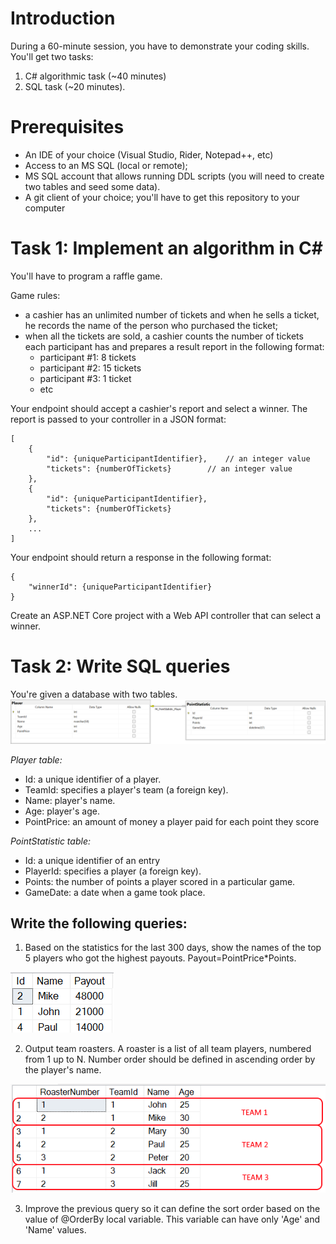 # Introduction
During a 60-minute session, you have to demonstrate your coding skills.
You'll get two tasks:
1. C# algorithmic task (~40 minutes)
2. SQL task (~20 minutes).

# Prerequisites
- An IDE of your choice (Visual Studio, Rider, Notepad++, etc)
- Access to an MS SQL (local or remote); 
- MS SQL account that allows running DDL scripts (you will need to create two tables and seed some data).
- A git client of your choice; you'll have to get this repository to your computer


# Task 1: Implement an algorithm in C#
You'll have to program a raffle game.

Game rules:
- a cashier has an unlimited number of tickets and when he sells a ticket, he records the name of the person who purchased the ticket; 
- when all the tickets are sold, a cashier counts the number of tickets each participant has and prepares a result report in the following format:
  - participant #1: 8 tickets
  - participant #2: 15 tickets
  - participant #3: 1 ticket
  - etc


Your endpoint should accept a cashier's report and select a winner.
The report is passed to your controller in a JSON format:
```json5
[
    {
        "id": {uniqueParticipantIdentifier},   	// an integer value
        "tickets": {numberOfTickets}		// an integer value
    },
    {
        "id": {uniqueParticipantIdentifier},
        "tickets": {numberOfTickets}
    },
	...
]
```

Your endpoint should return a response in the following format:

```json5
{
	"winnerId": {uniqueParticipantIdentifier}
}
```

Create an ASP.NET Core project with a Web API controller that can select a winner.

# Task 2: Write SQL queries
You're given a database with two tables.
![DB Schema](DB_schema.png)

_Player table:_
- Id: a unique identifier of a player.
- TeamId: specifies a player's team (a foreign key).
- Name: player's name.
- Age: player's age.
- PointPrice: an amount of money a player paid for each point they score

_PointStatistic table:_
- Id: a unique identifier of an entry
- PlayerId: specifies a player (a foreign key).
- Points: the number of points a player scored in a particular game.
- GameDate: a date when a game took place.

## Write the following queries:
1. Based on the statistics for the last 300 days, show the names of the top 5 players who got the highest payouts. Payout=PointPrice*Points.

![Top 3 players](TopPlayers.png)


2. Output team roasters. A roaster is a list of all team players, numbered from 1 up to N. Number order should be defined in ascending order by the player's name.

![Roaster example](Roaster.png)


3. Improve the previous query so it can define the sort order based on the value of @OrderBy local variable. This variable can have only 'Age' and 'Name' values.
